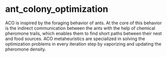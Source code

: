 # ant_colony_optimization
ACO is inspired by the foraging behavior of ants. At the core of this behavior is the indirect communication between the ants with the help of chemical pheromone trails, which enables them to find short paths between their nest and food sources. ACO metaheuristics are specialized in solving the optimization problems in every iteration step by vaporizing and updating the pheromone density.

